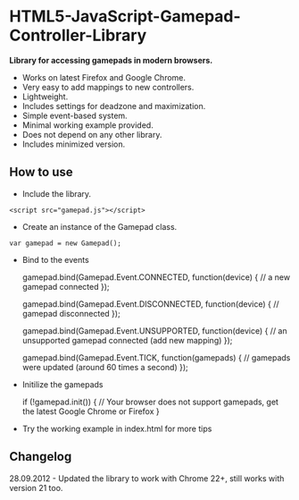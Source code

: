 HTML5-JavaScript-Gamepad-Controller-Library
===========================================

**Library for accessing gamepads in modern browsers.**

* Works on latest Firefox and Google Chrome.
* Very easy to add mappings to new controllers.
* Lightweight.
* Includes settings for deadzone and maximization.
* Simple event-based system.
* Minimal working example provided.
* Does not depend on any other library.
* Includes minimized version.


How to use
----------
* Include the library.

`<script src="gamepad.js"></script>`

* Create an instance of the Gamepad class.

`var gamepad = new Gamepad();`

* Bind to the events

	gamepad.bind(Gamepad.Event.CONNECTED, function(device) {
		// a new gamepad connected
	});

	gamepad.bind(Gamepad.Event.DISCONNECTED, function(device) {
		// gamepad disconnected
	});

	gamepad.bind(Gamepad.Event.UNSUPPORTED, function(device) {
		// an unsupported gamepad connected (add new mapping)
	});

	gamepad.bind(Gamepad.Event.TICK, function(gamepads) {
		// gamepads were updated (around 60 times a second)
	});

* Initilize the gamepads

	if (!gamepad.init()) {
		// Your browser does not support gamepads, get the latest Google Chrome or Firefox
	}

* Try the working example in index.html for more tips


Changelog
---------
28.09.2012 - Updated the library to work with Chrome 22+, still works with version 21 too.